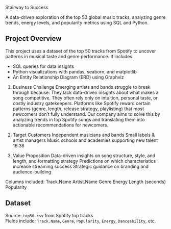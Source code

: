 Stairway to Success

A data-driven exploration of the top 50 global music tracks, analyzing genre trends, energy levels, and popularity metrics using SQL and Python.

##  Project Overview

This project uses a dataset of the top 50 tracks from Spotify to uncover patterns in musical taste and genre performance. It includes:
- SQL queries for data insights
- Python visualizations with pandas, seaborn, and matplotlib
- An Entity Relationship Diagram (ERD) using Graphviz

1. Business Challenge
Emerging artists and bands struggle to break through because:
They lack data-driven insights about what makes a song competitive.
They often rely only on intuition, personal taste, or costly industry gatekeepers.
Platforms like Spotify reward certain patterns (genre, length, release strategy, playlisting) that most newcomers don’t fully understand.
Our company aims to solve this by analyzing trends in top Spotify songs and translating them into actionable recommendations for newcomers.

2. Target Customers
Independent musicians and bands
Small labels & artist managers
Music schools and academies supporting new talent
16:38
3. Value Proposition
Data-driven insights on song structure, style, and length, and formatting strategy
Predictions on which characteristics increase streaming success
Strategic guidance on branding and audience-building

Columns included:
Track.Name
Artist.Name
Genre
Energy
Length (seconds)
Popularity

##  Dataset

Source: `top50.csv` from Spotify top tracks  
Fields include: `Track.Name`, `Genre`, `Popularity`, `Energy`, `Danceability`, etc.
